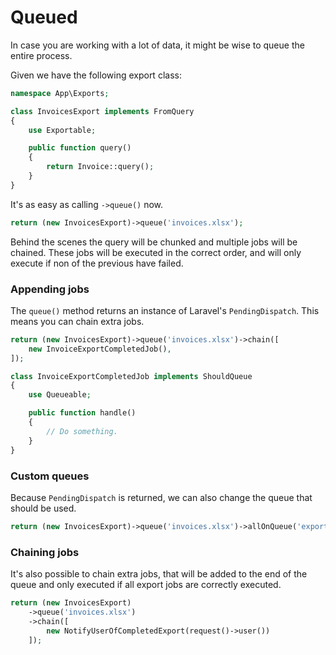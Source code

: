 # Queued

In case you are working with a lot of data, it might be wise to queue the entire process. 

Given we have the following export class:

```php
namespace App\Exports;

class InvoicesExport implements FromQuery
{
    use Exportable;

    public function query()
    {
        return Invoice::query();
    }
}
```

It's as easy as calling `->queue()` now.

```php
return (new InvoicesExport)->queue('invoices.xlsx');
```

Behind the scenes the query will be chunked and multiple jobs will be chained. These jobs will be executed in the correct order,
and will only execute if non of the previous have failed. 

### Appending jobs

The `queue()` method returns an instance of Laravel's `PendingDispatch`. This means you can chain extra jobs.

```php
return (new InvoicesExport)->queue('invoices.xlsx')->chain([
    new InvoiceExportCompletedJob(),
]);
```

```php
class InvoiceExportCompletedJob implements ShouldQueue
{
    use Queueable;

    public function handle()
    {
        // Do something.
    }
}
```

### Custom queues

Because `PendingDispatch` is returned, we can also change the queue that should be used.

```php
return (new InvoicesExport)->queue('invoices.xlsx')->allOnQueue('exports');
```

### Chaining jobs

It's also possible to chain extra jobs, that will be added to the end of the queue and only 
executed if all export jobs are correctly executed.

```php
return (new InvoicesExport)
    ->queue('invoices.xlsx')
    ->chain([
        new NotifyUserOfCompletedExport(request()->user())
    ]);
```